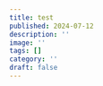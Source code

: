 ```yaml
---
title: test
published: 2024-07-12
description: ''
image: ''
tags: []
category: ''
draft: false 
---
```

